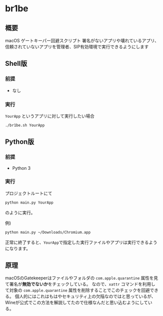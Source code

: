 # br1be 
## 概要

macOS ゲートキーパー回避スクリプト
署名がないアプリや壊れているアプリ、信頼されていないアプリを管理者、SIP有効環境で実行できるようにします

## Shell版

### 前提

- なし

### 実行

`YourApp` というアプリに対して実行したい場合

```bash
./br1be.sh YourApp
```


## Python版

### 前提

- Python 3

### 実行

プロジェクトルートにて

```bash
python main.py YourApp
```

のように実行。

例)
```bash
python main.py ~/Downloads/Chromium.app
```
正常に終了すると、`YourApp`で指定した実行ファイルやアプリは実行できるようになります。

## 原理

macOSのGatekeeperはファイルやフォルダの `com.apple.quarantine` 属性を見て署名が**無効でないか**をチェックしている。
なので、`xattr` コマンドを利用して対象の `com.apple.quarantine` 属性を削除することでこのチェックを回避できる。
個人的にはこれはもはやセキュリティ上の欠陥なのではと思っているが、Wineが公式でこの方法を解説してたので仕様なんだと思い込むようにしている。
